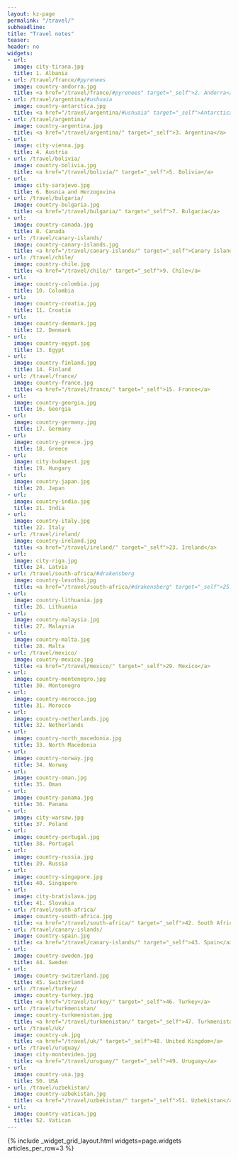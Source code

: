 ```yaml
---
layout: kz-page
permalink: "/travel/"
subheadline:
title: "Travel notes"
teaser:
header: no
widgets:
- url:
  image: city-tirana.jpg
  title: 1. Albania
- url: /travel/france/#pyrenees
  image: country-andorra.jpg
  title: <a href="/travel/france/#pyrenees" target="_self">2. Andorra</a>
- url: /travel/argentina/#ushuaia
  image: country-antarctica.jpg
  title: <a href="/travel/argentina/#ushuaia" target="_self">Antarctica</a>
- url: /travel/argentina/
  image: country-argentina.jpg
  title: <a href="/travel/argentina/" target="_self">3. Argentina</a>
- url:
  image: city-vienna.jpg
  title: 4. Austria
- url: /travel/bolivia/
  image: country-bolivia.jpg
  title: <a href="/travel/bolivia/" target="_self">5. Bolivia</a>
- url:
  image: city-sarajevo.jpg
  title: 6. Bosnia and Herzogovina
- url: /travel/bulgaria/
  image: country-bulgaria.jpg
  title: <a href="/travel/bulgaria/" target="_self">7. Bulgaria</a>
- url:
  image: country-canada.jpg
  title: 8. Canada
- url: /travel/canary-islands/
  image: country-canary-islands.jpg
  title: <a href="/travel/canary-islands/" target="_self">Canary Islands</a>
- url: /travel/chile/
  image: country-chile.jpg
  title: <a href="/travel/chile/" target="_self">9. Chile</a>
- url:
  image: country-colombia.jpg
  title: 10. Colombia
- url:
  image: country-croatia.jpg
  title: 11. Croatia
- url:
  image: country-denmark.jpg
  title: 12. Denmark
- url:
  image: country-egypt.jpg
  title: 13. Egypt
- url:
  image: country-finland.jpg
  title: 14. Finland
- url: /travel/france/
  image: country-france.jpg
  title: <a href="/travel/france/" target="_self">15. France</a>
- url:
  image: country-georgia.jpg
  title: 16. Georgia
- url:
  image: country-germany.jpg
  title: 17. Germany
- url:
  image: country-greece.jpg
  title: 18. Greece
- url:
  image: city-budapest.jpg
  title: 19. Hungary
- url:
  image: country-japan.jpg
  title: 20. Japan
- url:
  image: country-india.jpg
  title: 21. India
- url:
  image: country-italy.jpg
  title: 22. Italy
- url: /travel/ireland/
  image: country-ireland.jpg
  title: <a href="/travel/ireland/" target="_self">23. Ireland</a> 
- url:
  image: city-riga.jpg
  title: 24. Latvia
- url: /travel/south-africa/#drakensberg
  image: country-lesotho.jpg
  title: <a href="/travel/south-africa/#drakensberg" target="_self">25. Lesotho</a> 
- url:
  image: country-lithuania.jpg
  title: 26. Lithuania
- url:
  image: country-malaysia.jpg
  title: 27. Malaysia
- url:
  image: country-malta.jpg
  title: 28. Malta
- url: /travel/mexico/
  image: country-mexico.jpg
  title: <a href="/travel/mexico/" target="_self">29. Mexico</a>
- url:
  image: country-montenegro.jpg
  title: 30. Montenegro
- url:
  image: country-morocco.jpg
  title: 31. Morocco
- url:
  image: country-netherlands.jpg
  title: 32. Netherlands
- url:
  image: country-north_macedonia.jpg
  title: 33. North Macedonia
- url:
  image: country-norway.jpg
  title: 34. Norway
- url:
  image: country-oman.jpg
  title: 35. Oman
- url:
  image: country-panama.jpg
  title: 36. Panama
- url:
  image: city-warsaw.jpg
  title: 37. Poland
- url:
  image: country-portugal.jpg
  title: 38. Portugal
- url:
  image: country-russia.jpg
  title: 39. Russia
- url:
  image: country-singapore.jpg
  title: 40. Singapore
- url:
  image: city-bratislava.jpg
  title: 41. Slovakia
- url: /travel/south-africa/
  image: country-south-africa.jpg
  title: <a href="/travel/south-africa/" target="_self">42. South Africa</a>
- url: /travel/canary-islands/
  image: country-spain.jpg
  title: <a href="/travel/canary-islands/" target="_self">43. Spain</a>
- url:
  image: country-sweden.jpg
  title: 44. Sweden
- url:
  image: country-switzerland.jpg
  title: 45. Switzerland
- url: /travel/turkey/
  image: country-turkey.jpg
  title: <a href="/travel/turkey/" target="_self">46. Turkey</a> 
- url: /travel/turkmenistan/
  image: country-turkmenistan.jpg
  title: <a href="/travel/turkmenistan/" target="_self">47. Turkmenistan</a> 
- url: /travel/uk/
  image: country-uk.jpg
  title: <a href="/travel/uk/" target="_self">48. United Kingdom</a>
- url: /travel/uruguay/
  image: city-montevideo.jpg
  title: <a href="/travel/uruguay/" target="_self">49. Uruguay</a>
- url:
  image: country-usa.jpg
  title: 50. USA
- url: /travel/uzbekistan/
  image: country-uzbekistan.jpg
  title: <a href="/travel/uzbekistan/" target="_self">51. Uzbekistan</a> 
- url: 
  image: country-vatican.jpg
  title: 52. Vatican
---
```


{% include _widget_grid_layout.html widgets=page.widgets articles_per_row=3 %}
